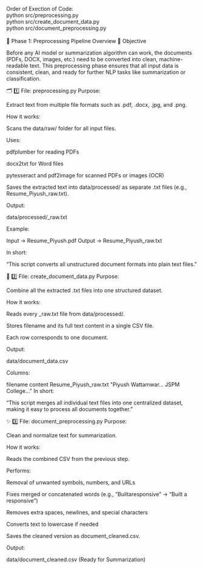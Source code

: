 Order of Exection of Code:  <br/>
python src/preprocessing.py <br/>
python src/create_document_data.py<br/>
python src/document_preprocessing.py<br/>
<br/>
🧩 Phase 1: Preprocessing Pipeline Overview
🎯 Objective

Before any AI model or summarization algorithm can work, the documents (PDFs, DOCX, images, etc.) need to be converted into clean, machine-readable text.
This preprocessing phase ensures that all input data is consistent, clean, and ready for further NLP tasks like summarization or classification.

🗂 1️⃣ File: preprocessing.py
Purpose:

Extract text from multiple file formats such as .pdf, .docx, .jpg, and .png.

How it works:

Scans the data/raw/ folder for all input files.

Uses:

pdfplumber for reading PDFs

docx2txt for Word files

pytesseract and pdf2image for scanned PDFs or images (OCR)

Saves the extracted text into data/processed/ as separate .txt files (e.g., Resume_Piyush_raw.txt).

Output:

data/processed/<filename>_raw.txt

Example:

Input → Resume_Piyush.pdf
Output → Resume_Piyush_raw.txt

In short:

“This script converts all unstructured document formats into plain text files.”

🧾 2️⃣ File: create_document_data.py
Purpose:

Combine all the extracted .txt files into one structured dataset.

How it works:

Reads every _raw.txt file from data/processed/.

Stores filename and its full text content in a single CSV file.

Each row corresponds to one document.

Output:

data/document_data.csv

Columns:

filename	content
Resume_Piyush_raw.txt	"Piyush Wattamwar... JSPM College..."
In short:

“This script merges all individual text files into one centralized dataset, making it easy to process all documents together.”

✨ 3️⃣ File: document_preprocessing.py
Purpose:

Clean and normalize text for summarization.

How it works:

Reads the combined CSV from the previous step.

Performs:

Removal of unwanted symbols, numbers, and URLs

Fixes merged or concatenated words (e.g., “Builtaresponsive” → “Built a responsive”)

Removes extra spaces, newlines, and special characters

Converts text to lowercase if needed

Saves the cleaned version as document_cleaned.csv.

Output:

data/document_cleaned.csv (Ready for Summarization)



